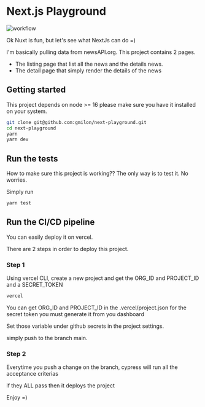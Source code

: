 # Next.js Playground

![workflow](https://github.com/gmilon/next-playground/actions/workflows/ci.yml/badge.svg)

Ok Nuxt is fun, but let's see what NextJs can do =)

I'm basically pulling data from newsAPI.org. This project contains 2 pages.

- The listing page that list all the news and the details news.
- The detail page that simply render the details of the news

## Getting started

This project depends on node >= 16 please make sure you have it installed on your system.

```bash
git clone git@github.com:gmilon/next-playground.git
cd next-playground
yarn
yarn dev
```

## Run the tests

How to make sure this project is working??
The only way is to test it.
No worries.

Simply run

```bash
yarn test
```

## Run the CI/CD pipeline

You can easily deploy it on vercel.

There are 2 steps in order to deploy this project.

### Step 1

Using vercel CLI, create a new project and get the ORG_ID and PROJECT_ID and a SECRET_TOKEN

```bash
vercel
```

You can get ORG_ID and PROJECT_ID in the .vercel/project.json
for the secret token you must generate it from you dashboard

Set those variable under github secrets in the project settings.

simply push to the branch main.

### Step 2

Everytime you push a change on the branch, cypress will run all the acceptance criterias

if they ALL pass then it deploys the project

Enjoy =)
